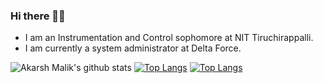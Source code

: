 ### Hi there ✋🏻
- I am an Instrumentation and Control sophomore at NIT Tiruchirappalli.
- I am currently a system administrator at Delta Force.


![Akarsh Malik's github stats](https://github-readme-stats.vercel.app/api?username=malikakarsh&show_icons=true&theme=radical)
[![Top Langs](https://github-readme-stats.vercel.app/api/top-langs/?username=malikakarsh&theme=radical&langs_count=10)](https://github.com/malikakarsh/github-readme-stats)
[![Top Langs](https://github-readme-stats.vercel.app/api/top-langs/?username=malikakarsh&theme=radical&langs_count=10)](https://github.com/malikakarsh/github-readme-stats)
